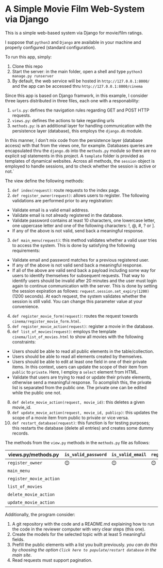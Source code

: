 # A Simple Movie Film Web-System via Django 

This is a simple web-based system via Django for movie/film ratings.

I suppose that `python3` and `Django` are available in your machine and properly configured (standard configuration).

To run this app, simply:

1. Clone this repo
2. Start the server: in the main folder, open a shell and type `python3 manage.py runserver`
3. By default, the web service will be hosted in `http://127.0.0.1:8000/` and the app can be accessed thru `http://127.0.0.1:8000/cinema`

Since this app is based on Django framwork, in this example, I consider three layers distributed in three files, each one with a responability:

1. `urls.py`: defines the navigation rules regarding GET and POST HTTP requests.
2. `views.py`: defines the actions to take regarding urls
3. `methods.py`: is an additional layer for handling communication with the persistence layer (database), this employs the `django.db` module.

In this manner, I don't mix code from the persistence layer (database access) with that from the views one, for example. Databases queries are encapsulated thru the `django.db` into the `methods.py` module so there are no explicit sql statements in this project. A `template` folder is provided as templates of dynamical websites. Across all methods, the `session` object is employed to handle sessions, and to check whether the session is active or not.`

The view define the following methods:
1. `def index(request)`: route requests to the index page.
2. `def register_owner(request)`: allows users to register. The following validations are performed prior to any registration:
* Validate email is a valid email address.
* Validate email is not already registered in the database.
* Validate password contains at least 10 characters, one lowercase letter, one uppercase letter and one of the following characters: !, @, #, ? or ].
* If any of the above is not valid, send back a meaningful response.
3. `def main_menu(request)`: this method validates whether a valid user tries to access the system. This is done by satisfying the following requirements:
* Validate email and password matches for a previous registered user.
* If any of the above is not valid send back a meaningful response.
* If all of the above are valid send back a payload including some way for users to identify themselves for subsequent requests. That way to identify users should be invalid after 20 minutes and the user must login again to continue communication with the server. This is done by setting the  session expiration as follows: `request.session.set_expiry(1200)` (1200 seconds). At each request, the system validates whether the session is still valid. You can change this parameter value at your convenience.
4. `def register_movie_form(request)`: routes the request towards `cinema/register_movie_form.html`.
5. `def register_movie_action(request)`: register a movie in the database.
6. `def list_of_movies(request)`: employs the template `cinema/list_of_movies.html` to show all movies with the following constraints:
* Users should be able to read all public elements in the table/collection.
* Users should be able to read all elements created by themselves.
* Users should be able to edit at least one field in one of their private items. In this context, users can update the scope of their item from `public` to `private`. Here, I employ a `select` element from HTML.
* Validate that users are trying to read or update their private elements, otherwise send a meaningful response. To acomplish this, the private list is separated from the public one. The private one can be edited while the public one not.
8. `def delete_movie_action(request, movie_id)`: this deletes a given movie_id.
9. `def update_movie_action(request, movie_id, publicp)`: this updates the scope of a movie item from public to private or vice versa.
10. `def restart_database(request)`: this function is for testing purposes; this restarts the database (delete all entries) and creates some dummy records.

The methods from the `view.py` methods in the `methods.py` file as follows:

| views.py/methods.py     	| `is_valid_password` 	| `is_valid_email` 	| `register_user` 	| `validate_user` 	| `validate_login` 	| `register_movie` 	| `get_public_movies` 	| `get_owned_movies` 	| `delete_movie` 	| `update_movie` 	|
|-------------------------	|---------------------	|------------------	|-----------------	|-----------------	|------------------	|------------------	|---------------------	|--------------------	|----------------	|----------------	|
| `register_owner`        	| :blush:             	| :blush:          	| :blush:         	| :blush:         	|                  	|                  	|                     	|                    	|                	|                	|
| `main_menu`             	|                     	|                  	|                 	|                 	| :blush:          	|                  	|                     	|                    	|                	|                	|
| `register_movie_action` 	|                     	|                  	|                 	|                 	|                  	| :blush:          	|                     	|                    	|                	|                	|
| `list_of_movies`        	|                     	|                  	|                 	|                 	|                  	|                  	| :blush:             	| :blush:            	|                	|                	|
| `delete_movie_action`   	|                     	|                  	|                 	|                 	|                  	|                  	|                     	|                    	| :blush:        	|                	|
| `update_movie_action`   	|                     	|                  	|                 	|                 	|                  	|                  	|                     	|                    	|                	| :blush:        	|

Additionally, the program consider:

1. A git repository with the code and a README.md explaining how to run the code in the reviewer computer with very clear steps (this one).
2. Create the models for the selected topic with at least 5 meaningful fields.
3. Prefill the public elements with a list you built previously. *you can do this by choosing the option `Click here to populate/restart database` in the main site*.
4. Read requests must support pagination.
